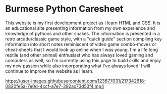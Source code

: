 # Burmese Python Caresheet
This website is my first development project as I learn HTML and CSS. It is an educational site presenting information from my own experience and knowledge of pythons and other snakes. The information is presented in a retro arcade/classic game style, with a "quick guide" section compiling key information into short notes reminiscent of video game combo-moves or cheat-sheets that I would look up online when I was young. I'm a life long reptile (and other animal) enthusiast who has always loved gaming and computers as well, so I'm currently using this page to build skills and enjoy my new passion while also incorporating what I've always loved! I will continue to improve the website as I learn.


https://user-images.githubusercontent.com/123677031/217342618-0820fe5a-7e0d-4ccf-a7e7-392ac73d53f4.mp4

